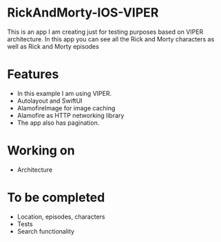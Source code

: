 # RickAndMorty-IOS-VIPER
This is an app I am creating just for testing purposes based on VIPER architecture. In this app you can see all the Rick and Morty characters as well as Rick and Morty episodes

# Features
- In this example I am using VIPER.
- Autolayout and SwiftUI
- AlamofireImage for image caching
- Alamofire as HTTP networking library 
- The app also has pagination.

# Working on
- Architecture

# To be completed
- Location, episodes, characters
- Tests
- Search functionality
